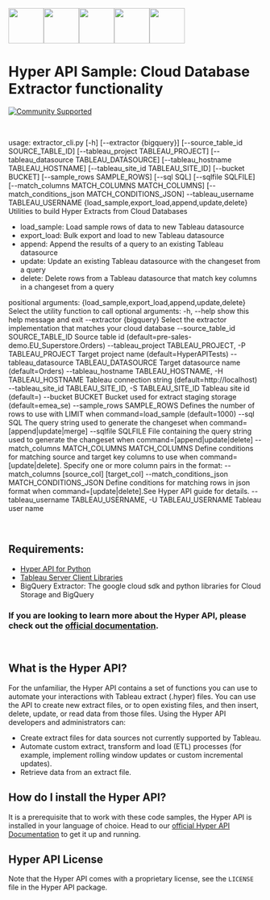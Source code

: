 <img src="https://cdns.tblsft.com/sites/default/files/blog/hyper_logo_1.jpg" width="70" height="70"><img src="https://cdns.tblsft.com/sites/default/files/blog/hyper_logo_1.jpg" width="70" height="70"><img src="https://cdns.tblsft.com/sites/default/files/blog/hyper_logo_1.jpg" width="70" height="70"><img src="https://cdns.tblsft.com/sites/default/files/blog/hyper_logo_1.jpg" width="70" height="70"><img src="https://cdns.tblsft.com/sites/default/files/blog/hyper_logo_1.jpg" width="70" height="70">


# Hyper API Sample: Cloud Database Extractor functionality
[![Community Supported](https://img.shields.io/badge/Support%20Level-Community%20Supported-457387.svg)](https://www.tableau.com/support-levels-it-and-developer-tools)

<br  />

usage: extractor_cli.py [-h] [--extractor {bigquery}]
                        [--source_table_id SOURCE_TABLE_ID]
                        [--tableau_project TABLEAU_PROJECT]
                        [--tableau_datasource TABLEAU_DATASOURCE]
                        [--tableau_hostname TABLEAU_HOSTNAME]
                        [--tableau_site_id TABLEAU_SITE_ID] [--bucket BUCKET]
                        [--sample_rows SAMPLE_ROWS] [--sql SQL]
                        [--sqlfile SQLFILE]
                        [--match_columns MATCH_COLUMNS MATCH_COLUMNS]
                        [--match_conditions_json MATCH_CONDITIONS_JSON]
                        --tableau_username TABLEAU_USERNAME
                        {load_sample,export_load,append,update,delete}
Utilities to build Hyper Extracts from Cloud Databases
 - load_sample: Load sample rows of data to new Tableau datasource
 - export_load: Bulk export and load to new Tableau datasource
 - append: Append the results of a query to an existing Tableau datasource
 - update: Update an existing Tableau datasource with the changeset from a query
 - delete: Delete rows from a Tableau datasource that match key columns in a changeset from a query

positional arguments:
  {load_sample,export_load,append,update,delete}
                        Select the utility function to call
optional arguments:
  -h, --help            show this help message and exit
  --extractor {bigquery}
                        Select the extractor implementation that matches your
                        cloud database
  --source_table_id SOURCE_TABLE_ID
                        Source table id (default=pre-sales-
                        demo.EU_Superstore.Orders)
  --tableau_project TABLEAU_PROJECT, -P TABLEAU_PROJECT
                        Target project name (default=HyperAPITests)
  --tableau_datasource TABLEAU_DATASOURCE
                        Target datasource name (default=Orders)
  --tableau_hostname TABLEAU_HOSTNAME, -H TABLEAU_HOSTNAME
                        Tableau connection string (default=http://localhost)
  --tableau_site_id TABLEAU_SITE_ID, -S TABLEAU_SITE_ID
                        Tableau site id (default=)
  --bucket BUCKET       Bucket used for extract staging storage
                        (default=emea_se)
  --sample_rows SAMPLE_ROWS
                        Defines the number of rows to use with LIMIT when
                        command=load_sample (default=1000)
  --sql SQL             The query string used to generate the changeset when
                        command=[append|update|merge]
  --sqlfile SQLFILE     File containing the query string used to generate the
                        changeset when command=[append|update|delete]
  --match_columns MATCH_COLUMNS MATCH_COLUMNS
                        Define conditions for matching source and target key
                        columns to use when command=[update|delete]. Specify
                        one or more column pairs in the format:
                        --match_columns [source_col] [target_col]
  --match_conditions_json MATCH_CONDITIONS_JSON
                        Define conditions for matching rows in json format
                        when command=[update|delete].See Hyper API guide for
                        details.
  --tableau_username TABLEAU_USERNAME, -U TABLEAU_USERNAME
                        Tableau user name

<br  />

## Requirements: ##

* [Hyper API for Python](https://help.tableau.com/current/api/hyper_api/en-us/docs/hyper_api_installing.html#install-the-hyper-api-for-python-36-and-37)
* [Tableau Server Client Libraries](https://help.tableau.com/current/api/hyper_api/en-us/docs/hyper_api_installing.html#install-the-hyper-api-for-python-36-and-37)
* BigQuery Extractor: The google cloud sdk and python libraries for Cloud Storage and BigQuery

### __If you are looking to learn more about the Hyper API, please check out the [official documentation](https://help.tableau.com/current/api/hyper_api/en-us/index.html).__ ###

<br  />

## What is the Hyper API?
For the unfamiliar, the Hyper API contains a set of functions you can use to automate your interactions with Tableau extract (.hyper) files. You can use the API to create new extract files, or to open existing files, and then insert, delete, update, or read data from those files. Using the Hyper API developers and administrators can:
* Create extract files for data sources not currently supported by Tableau.
* Automate custom extract, transform and load (ETL) processes (for example, implement rolling window updates or custom incremental updates).
* Retrieve data from an extract file.



## How do I install the Hyper API?
It is a prerequisite that to work with these code samples, the Hyper API is installed in your language of choice. Head to our [official Hyper API Documentation](https://help.tableau.com/current/api/hyper_api/en-us/docs/hyper_api_installing.html) to get it up and running.

## Hyper API License
Note that the Hyper API comes with a proprietary license, see the `LICENSE` file in the Hyper API package.
